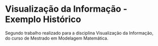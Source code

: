 # Visualização da Informação - Exemplo Histórico
Segundo trabalho realizado para a disciplina Visualização da Informação, do curso de Mestrado em Modelagem Matemática.
